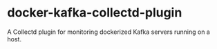 # docker-kafka-collectd-plugin
A Collectd plugin for monitoring dockerized Kafka servers running on a host. 